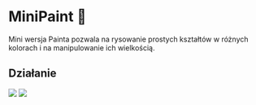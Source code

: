 # MiniPaint 🎨
Mini wersja Painta pozwala na rysowanie prostych kształtów w różnych kolorach i na manipulowanie ich wielkością.
## Działanie 
<image src=https://github.com/user-attachments/assets/45b0afc9-ec49-430f-8bcb-e691a4cb9b4a></image>
<image src=https://github.com/user-attachments/assets/7d401d29-aad7-4d62-a181-117b6d45587c></image>
